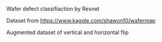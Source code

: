 Wafer defect classifiaction by Resnet

Dataset from https://www.kaggle.com/shawon10/wafermap

Augmented dataset of vertical and horizontal flip

